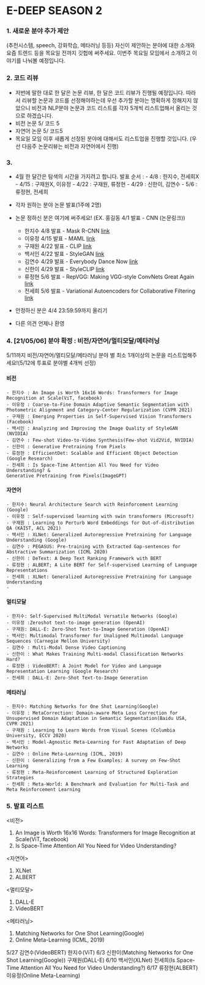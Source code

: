 # E-DEEP SEASON 2

### 1. 새로운 분야 추가 제안
(추천시스템, speech, 강화학습, 메타러닝 등등)
자신이 제안하는 분야에 대한 소개와 요즘 트렌드 등을 목요일 전까지 깃헙에 써주세요. 이번주 목요일 모임에서 소개하고 이야기를 나눠볼 예정입니다.

### 2. 코드 리뷰

- 저번에 말한 대로 한 달은 논문 리뷰, 한 달은 코드 리뷰가 진행될 예정입니다. 
  따라서 리뷰할 논문과 코드를 선정해야하는데 우선 추가할 분야는 명확하게 정해지지 않았으니 비전과 NLP분야 논문과 코드 리스트를 각자 5개씩 리스트업해서 올리는 것으로 하겠습니다.
- 비전 논문 5/ 코드 5 
- 자연어 논문 5/ 코드5
- 목요일 모임 이후 새롭게 선정된 분야에 대해서도 리스트업을 진행할 것입니다.
(우선 다음주 논문리뷰는 비전과 자연어에서 진행)
  
  
### 3. 
  
  - 4월 한 달간은 탐색의 시간을 가지려고 합니다.
    발표 순서 :  - 4/8 : 한지수, 전세희X
                - 4/15 : 구재원X, 이유정
                - 4/22 : 구재원, 류정현
                - 4/29 : 신한이, 김연수
                - 5/6 : 류정현, 전세희
                
  - 각자 원하는 분야 논문 발표(1주에 2명)
  - 논문 정하신 분은 여기에 써주세요!
  (EX. 홍길동 4/1 발표 - CNN (논문링크))
    - 한지수 4/8 발표 - Mask R-CNN [link](https://arxiv.org/pdf/1703.06870.pdf)
    - 이유정 4/15 발표 -  MAML [link](https://arxiv.org/pdf/1703.03400.pdf)
    - 구재원 4/22 발표 -  CLIP [link](https://arxiv.org/pdf/2103.00020.pdf)
    - 백서인 4/22 발표 - StyleGAN [link](https://arxiv.org/pdf/1812.04948.pdf)
    - 김연수 4/29 발표 - Everybody Dance Now [link](https://arxiv.org/abs/1808.07371)
    - 신한이 4/29 발표 - StyleCLIP [link](https://arxiv.org/pdf/2103.17249.pdf)
    - 류정현 5/6 발표  - RepVGG: Making VGG-style ConvNets Great Again [link](https://arxiv.org/abs/2101.03697)
    - 전세희 5/6 발표 - Variational Autoencoders for Collaborative Filtering [link](https://arxiv.org/abs/1802.05814)
  - 안정하신 분은 4/4 23:59:59까지 올리기
  - 다른 의견 언제나 환영


### 4. [21/05/06] 분야 확정 : 비전/자연어/멀티모달/메타러닝

5/11까지 비전/자연어/멀티모달/메타러닝 분야 별 최소 1개이상의 논문을 리스트업해주세요!(5/12에 투표로 분야별 4개씩 선정)

#### 비전

    - 한지수 : An Image is Worth 16x16 Words: Transformers for Image Recognition at Scale(ViT, facebook)
    - 이유정 : Coarse-to-Fine Domain Adaptive Semantic Segmentation with Photometric Alignment and Category-Center Regularization (CVPR 2021)
    - 구재원 : Emerging Properties in Self-Supervised Vision Transformers (Facebook)
    - 백서인 : Analyzing and Improving the Image Quality of StyleGAN (NVIDIA)
    - 김연수 : Few-shot Video-to-Video Synthesis(Few-shot Vid2Vid, NVIDIA)
    - 신한이 : Generative Pretraining from Pixels
    - 류정현 : EfficientDet: Scalable and Efficient Object Detection (Google Research)
    - 전세희 : Is Space-Time Attention All You Need for Video Understanding? & 
    Generative Pretraining from Pixels(ImageGPT)

#### 자연어


    - 한지수: Neural Architecture Search with Reinforcement Learning (Google)
    - 이유정 : Self-supervised learning with swin transformers (Microsoft)
    - 구재원 : Learning to Perturb Word Embeddings for Out-of-distribution QA (KAIST, ACL 2021)
    - 백서인 : XLNet: Generalized Autoregressive Pretraining for Language Understanding (Google)
    - 김연수 : PEGASUS: Pre-training with Extracted Gap-sentences for Abstractive Summarization (ICML 2020)
    - 신한이 : DeText: A Deep Text Ranking Framework with BERT
    - 류정현 : ALBERT; A Lite BERT for Self-supervised Learning of Language Representations
    - 전세희 : XLNet: Generalized Autoregressive Pretraining for Language Understanding 
    - 

#### 멀티모달


    - 한지수: Self-Supervised MultiModal Versatile Networks (Google)
    - 이유정 :Zeroshot text-to-image generation (OpenAI)
    - 구재원: DALL-E: Zero-Shot Text-to-Image Generation (OpenAI)
    - 백서인: Multimodal Transformer for Unaligned Multimodal Language Sequences (Carnegie Mellon University)
    - 김연수 : Multi-Modal Dense Video Captioning 
    - 신한이 : What Makes Training Multi-modal Classification Networks Hard?
    - 류정현 : VideoBERT: A Joint Model for Video and Language Representation Learning (Google Research)
    - 전세희 : DALL-E: Zero-Shot Text-to-Image Generation
    

#### 메타러닝


    - 한지수: Matching Networks for One Shot Learning(Google)
    - 이유정 : MetaCorrection: Domain-aware Meta Loss Correction for Unsupervised Domain Adaptation in Semantic Segmentation(Baidu USA, CVPR 2021)
    - 구재원 : Learning to Learn Words from Visual Scenes (Columbia University, ECCV 2020)
    - 백서인 : Model-Agnostic Meta-Learning for Fast Adaptation of Deep Networks 
    - 김연수 : Online Meta-Learning (ICML, 2019)
    - 신한이 : Generalizing from a Few Examples: A survey on Few-Shot Learning
    - 류정현 : Meta-Reinforcement Learning of Structured Exploration Strategies
    - 전세희 : Meta-World: A Benchmark and Evaluation for Multi-Task and Meta Reinforcement Learning


### 5. 발표 리스트

<비전>
1. An Image is Worth 16x16 Words: Transformers for Image Recognition at Scale(ViT, facebook)
2. Is Space-Time Attention All You Need for Video Understanding?

<자연어>
1. XLNet
2. ALBERT

<멀티모달>
1. DALL-E
2. VideoBERT

<메타러닝>
1. Matching Networks for One Shot Learning(Google)
2. Online Meta-Learning (ICML, 2019)

5/27 김연수(VideoBERT) 한지수(ViT)
6/3  신한이(Matching Networks for One Shot Learning(Google)) 구재원(DALL-E)
6/10 백서인(XLNet) 전세희(Is Space-Time Attention All You Need for Video Understanding?)
6/17 류정현(ALBERT) 이유정(Online Meta-Learning)

